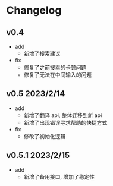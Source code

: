 # Changelog

## v0.4

- add
  - 新增了搜索建议
- fix
  - 修复了之前搜索的卡顿问题
  - 修复了无法在中间输入的问题

## v0.5 2023/2/14

- add
  - 新增了翻译 api, 整体迁移到新 api
  - 新增了出现错误寻求帮助的快捷方式
- fix
  - 修改了初始化逻辑

## v0.5.1 2023/2/15

- add
  - 新增了备用接口, 增加了稳定性
